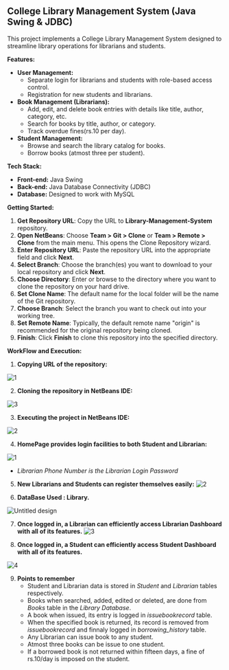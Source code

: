 ## College Library Management System (Java Swing & JDBC)

This project implements a College Library Management System designed to streamline library operations for librarians and students.

**Features:**

* **User Management:**
    * Separate login for librarians and students with role-based access control.
    * Registration for new students and librarians.
* **Book Management (Librarians):**
    * Add, edit, and delete book entries with details like title, author, category, etc.
    * Search for books by title, author, or category.
    * Track overdue fines(rs.10 per day).
* **Student Management:**
    * Browse and search the library catalog for books.
    * Borrow books (atmost three per student).

**Tech Stack:**

* **Front-end:** Java Swing
* **Back-end:** Java Database Connectivity (JDBC)
* **Database:** Designed to work with MySQL

**Getting Started:**

1. **Get Repository URL**:
   Copy the URL to **Library-Management-System** repository.
2. **Open NetBeans**:
   Choose **Team > Git > Clone** or **Team > Remote > Clone** from the main menu. This opens the Clone Repository wizard.
3. **Enter Repository URL**:
   Paste the repository URL into the appropriate field and click **Next**.
4. **Select Branch**:
   Choose the branch(es) you want to download to your local repository and click **Next**.
5. **Choose Directory**:
   Enter or browse to the directory where you want to clone the repository on your hard drive.
6. **Set Clone Name**:
   The default name for the local folder will be the name of the Git repository.
7. **Choose Branch**:
   Select the branch you want to check out into your working tree.
8. **Set Remote Name**:
   Typically, the default remote name "origin" is recommended for the original repository being cloned.
9. **Finish**:
   Click **Finish** to clone this repository into the specified directory.

**WorkFlow and Execution:**

1. **Copying URL of the repository:**

![1](https://github.com/user-attachments/assets/9d7c2d3f-9bb9-44bb-a253-a4550b8f5c31)

2. **Cloning the repository in NetBeans IDE:**

![3](https://github.com/user-attachments/assets/246b3f01-cbbc-4331-aa4d-823b07bbd8f0)

3. **Executing the project in NetBeans IDE:**

![2](https://github.com/user-attachments/assets/5dcd3b7c-4f12-46a0-b00e-22c20fbd9337)

4. **HomePage provides login facilities to both Student and Librarian:**

![1](https://github.com/user-attachments/assets/8cb13436-24a6-4204-8015-7ffe38edd83d)
* *Librarian Phone Number is the Librarian Login Password*

5. **New Librarians and Students can register themselves easily:**
![2](https://github.com/user-attachments/assets/ba118309-04d2-4ae3-b72f-a439825d14c1)

6. **DataBase Used : Library.**

![Untitled design](https://github.com/user-attachments/assets/ed62f1f0-3b25-472f-bde5-093a7a0d3301)

7. **Once logged in, a Librarian can efficiently access Librarian Dashboard with all of its features.**
![3](https://github.com/user-attachments/assets/3aa758c6-c3c5-4b96-9c37-688f3cc8de22)

8. **Once logged in, a Student can efficiently access Student Dashboard with all of its features.**

![4](https://github.com/user-attachments/assets/a8a170a9-5e63-4000-a538-0e5d86fa23ea)

9. **Points to remember**
   * Student and Librarian data is stored in *Student* and *Librarian* tables respectively.
   * Books when searched, added, edited or deleted, are done from *Books* table in the *Library Database*.
   * A book when issued, its entry is logged in *issuebookrecord* table.
   * When the specified book is returned, its record is removed from *issuebookrecord* and finnaly logged in *borrowing_history* table.
   * Any Librarian can issue book to any student.
   * Atmost three books can be issue to one student.
   * If a borrowed book is not returned within fifteen days, a fine of rs.10/day is imposed on the student.

